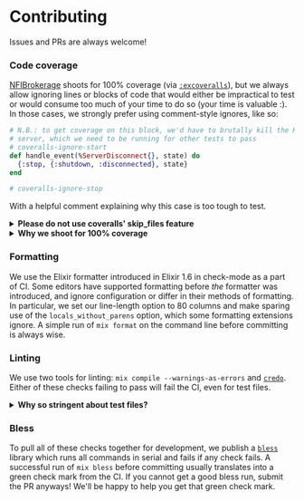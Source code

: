 # Contributing

Issues and PRs are always welcome!

### Code coverage

[NFIBrokerage](https://github.com/NFIBrokerage) shoots for 100% coverage (via
[`:excoveralls`](https://github.com/parroty/excoveralls)), but we always allow
ignoring lines or blocks of code that would either be impractical to test
or would consume too much of your time to do so (your time is valuable :).
In those cases, we strongly prefer using comment-style ignores, like so:

```elixir
# N.B.: to get coverage on this block, we'd have to brutally kill the HTTP
# server, which we need to be running for other tests to pass
# coveralls-ignore-start
def handle_event(%ServerDisconnect{}, state) do
  {:stop, {:shutdown, :disconnected}, state}
end

# coveralls-ignore-stop
```

With a helpful comment explaining why this case is too tough to test.

<details>
<summary><b>Please do not use coveralls' skip_files feature</b></summary>
<br>

Coveralls also allows ignoring by adding file patterns to the `coveralls.json`
file:

```json
{
  "coverage_options": {
    "minimum_coverage": 100,
    "treat_no_relevant_lines_as_covered" : true
  },
  "skip_files": [
    "^test",
    "^deps",
    "^lib/my_app/my_file.ex"
  ]
}
```

But in our experience, this only leads to confusion over why a file is not
being reported in the coverage detail. If an entire module needs to be ignored,
we prefer wrapping the entire `defmodule/2` call in ignore comments.

</details>

<details>
<summary><b>Why we shoot for 100% coverage</b></summary>
<br>

Shooting for 100% code coverage is a bit controversial. Proponents sometimes
claim: "if the line isn't covered why do you need it?" Critics often accuse
the practice of being overly perfectionist and typically impractical, forcing
developers to write tests simply for the sake of coverage instead of
meaningfulness. Certainly there is a balance between the time spent writing a
test and the time saved by that test catching a regression.

NFIBrokerage tries to take a practical and center-line approach. Truly,
**we do not require 100% lines covered**. Through usage of coveralls-ignore
comments, we artificially inflate our numbers to 100% so a change can be
immediately and naively validated as "not having changed coverage." If we
required a lower percentage, say 80%, adding new features or otherwise code
could change whether or not a project meets the requirement, even assuming
all _new_ code is merged at 100% coverage, simply because the denominator of
`covered_lines / total_lines` changes.

</details>

### Formatting

We use the Elixir formatter introduced in Elixir 1.6 in check-mode as a part
of CI. Some editors have supported formatting before _the_ formatter was
introduced, and ignore configuration or differ in their methods of formatting.
In particular, we set our line-length option to 80 columns and make sparing
use of the `locals_without_parens` option, which some formatting extensions
ignore. A simple run of `mix format` on the command line before committing
is always wise.

### Linting

We use two tools for linting: `mix compile --warnings-as-errors` and
[`credo`](https://github.com/rrrene/credo). Either of these checks failing to
pass will fail the CI, even for test files.

<details>
<summary><b>Why so stringent about test files?</b></summary>
<br>

It may seem overzealous to care so much about the linting and formatting of
test files. They're just tests, right?

We believe that more often than not, the testing suite of a library or service
most clearly explains how that library or service works. Test suites are
also integration-points between developers: a well-written suite attracts
a community of fast-moving feature implementations and quick maintenance.
Therefore we treat the readability and consistency of tests with paramount
concern.

</details>

### Bless

To pull all of these checks together for development, we publish a
[`bless`](https://github.com/NFIBrokerage/bless) library which runs all commands
in serial and fails if any check fails. A successful run of `mix bless`
before committing usually translates into a green check mark from the CI.
If you cannot get a good bless run, submit the PR anyways! We'll be happy to
help you get that green check mark.
